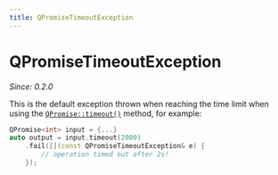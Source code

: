 ```yaml
---
title: QPromiseTimeoutException
---
```


# QPromiseTimeoutException

*Since: 0.2.0*

This is the default exception thrown when reaching the time limit when using
the [`QPromise::timeout()`](../qpromise/timeout.md) method, for example:

```cpp
QPromise<int> input = {...}
auto output = input.timeout(2000)
    .fail([](const QPromiseTimeoutException& e) {
        // operation timed out after 2s!
    });
```
